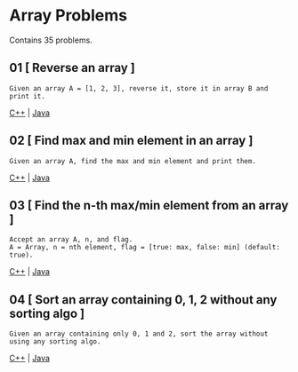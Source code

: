# Array Problems

Contains 35 problems.

## 01 [ Reverse an array ]
```
Given an array A = [1, 2, 3], reverse it, store it in array B and print it.
```
[C++](./Prob01/Prob01.cpp) | [Java](./Prob01/Prob01.java)

## 02 [ Find max and min element in an array ]
```
Given an array A, find the max and min element and print them.
```
[C++](./Prob02/Prob02.cpp) | [Java](./Prob02/Prob02.java)

## 03 [ Find the n-th max/min element from an array ]
```
Accept an array A, n, and flag.
A = Array, n = nth element, flag = [true: max, false: min] (default: true).
```
[C++](./Prob03/Prob03.cpp) | [Java](./Prob03/Prob03.java)

## 04 [ Sort an array containing 0, 1, 2 without any sorting algo ]
```
Given an array containing only 0, 1 and 2, sort the array without using any sorting algo.
```
[C++](./Prob01/Prob01.cpp) | [Java](./Prob01/Prob01.java)